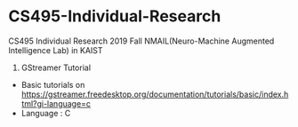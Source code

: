 # CS495-Individual-Research
CS495 Individual Research
2019 Fall
NMAIL(Neuro-Machine Augmented Intelligence Lab) in KAIST

1. GStreamer Tutorial
- Basic tutorials on https://gstreamer.freedesktop.org/documentation/tutorials/basic/index.html?gi-language=c
- Language : C

